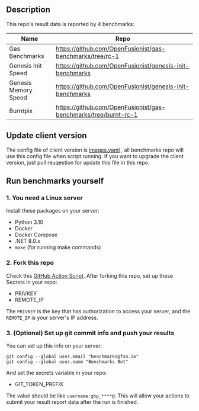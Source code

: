 ## Description

This repo's result data is reported by 4 benchmarks:

| Name | Repo |
| ---- | ---- |
| Gas Benchmarks | https://github.com/OpenFusionist/gas-benchmarks/tree/rc-1 |
| Genesis Init Speed | https://github.com/OpenFusionist/genesis-init-benchmarks |
| Genesis Memory Speed | https://github.com/OpenFusionist/genesis-init-benchmarks |
| Burntpix | https://github.com/OpenFusionist/gas-benchmarks/tree/burnt-rc-1 |

## Update client version

The config file of client version is [images.yaml](https://github.com/OpenFusionist/benchmarks-data-results/blob/main/images.yaml) , all benchmarks repo will use this config file when script running. If you want to upgrade the client version, just pull reuqestion for update this file in this repo.

## Run benchmarks yourself

### 1. You need a Linux server

Install these packages on your server:

- Python 3.10
- Docker
- Docker Compose
- .NET 8.0.x
- `make` (for running make commands)

### 2. Fork this repo

Check this [GitHub Action Script](https://github.com/OpenFusionist/benchmarks-data-results/blob/main/.github/workflows/run_all.yml). After forking this repo, set up these Secrets in your repo:

- PRIVKEY
- REMOTE_IP

The `PRIVKEY` is the key that has authorization to access your server, and the `REMOTE_IP` is your server's IP address.

### 3. (Optional) Set up git commit info and push your results

You can set up this info on your server:

```
git config --global user.email "benchmarks@fsn.io"
git config --global user.name "Benchmarks Bot"
```

And set the secrets variable in your repo:

- GIT_TOKEN_PREFIX

The value should be like `username:ghp_****@`. This will allow your actions to submit your result report data after the run is finished.



